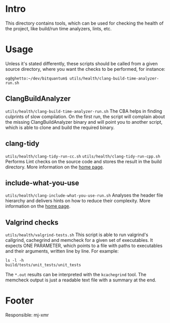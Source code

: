 # Intro

This directory contains tools, which can be used for checking the health of the project, like build/run time analyzers, lints, etc.

# Usage

Unless it's stated differently, these scripts should be called from a given source directory, where you want the checks to be performed, for instance:

`og@ghetto:~/dev/bitquantum$ utils/health/clang-build-time-analyzer-run.sh`

## ClangBuildAnalyzer

`utils/health/clang-build-time-analyzer-run.sh`
The CBA helps in finding culprints of slow compilation.
On the first run, the script will complain about the missing ClangBuildAnalyzer binary and will point you to another script, which is able to clone and build the required binary.

## clang-tidy

`utils/health/clang-tidy-run-cc.sh`
`utils/health/clang-tidy-run-cpp.sh`
Performs Lint checks on the source code and stores the result in the build directory. More information on the [home page](https://clang.llvm.org/extra/clang-tidy/).

## include-what-you-use

`utils/health/clang-include-what-you-use-run.sh`
Analyses the header file hierarchy and delivers hints on how to reduce their complexity. More information on the [home page](https://include-what-you-use.org/).


## Valgrind checks

`utils/health/valgrind-tests.sh`
This script is able to run valgrind's callgrind, cachegrind and memcheck for a given set of executables.
It expects ONE PARAMETER, which points to a file with paths to executables and their arguments, written line by line. For example:

```
ls -l -h
build/tests/unit_tests/unit_tests
```

The `*.out` results can be interpreted with the `kcachegrind` tool. 
The memcheck output is just a readable text file with a summary at the end.

# Footer

Responsible: mj-xmr

